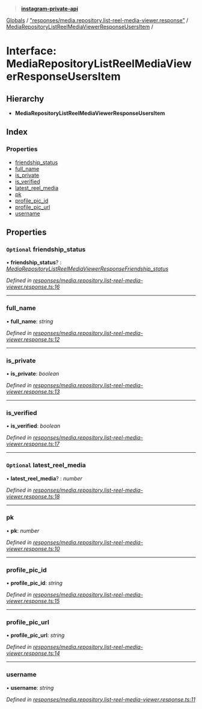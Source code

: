 > **[instagram-private-api](../README.md)**

[Globals](../README.md) / ["responses/media.repository.list-reel-media-viewer.response"](../modules/_responses_media_repository_list_reel_media_viewer_response_.md) / [MediaRepositoryListReelMediaViewerResponseUsersItem](_responses_media_repository_list_reel_media_viewer_response_.mediarepositorylistreelmediaviewerresponseusersitem.md) /

# Interface: MediaRepositoryListReelMediaViewerResponseUsersItem

## Hierarchy

* **MediaRepositoryListReelMediaViewerResponseUsersItem**

## Index

### Properties

* [friendship_status](_responses_media_repository_list_reel_media_viewer_response_.mediarepositorylistreelmediaviewerresponseusersitem.md#optional-friendship_status)
* [full_name](_responses_media_repository_list_reel_media_viewer_response_.mediarepositorylistreelmediaviewerresponseusersitem.md#full_name)
* [is_private](_responses_media_repository_list_reel_media_viewer_response_.mediarepositorylistreelmediaviewerresponseusersitem.md#is_private)
* [is_verified](_responses_media_repository_list_reel_media_viewer_response_.mediarepositorylistreelmediaviewerresponseusersitem.md#is_verified)
* [latest_reel_media](_responses_media_repository_list_reel_media_viewer_response_.mediarepositorylistreelmediaviewerresponseusersitem.md#optional-latest_reel_media)
* [pk](_responses_media_repository_list_reel_media_viewer_response_.mediarepositorylistreelmediaviewerresponseusersitem.md#pk)
* [profile_pic_id](_responses_media_repository_list_reel_media_viewer_response_.mediarepositorylistreelmediaviewerresponseusersitem.md#profile_pic_id)
* [profile_pic_url](_responses_media_repository_list_reel_media_viewer_response_.mediarepositorylistreelmediaviewerresponseusersitem.md#profile_pic_url)
* [username](_responses_media_repository_list_reel_media_viewer_response_.mediarepositorylistreelmediaviewerresponseusersitem.md#username)

## Properties

### `Optional` friendship_status

• **friendship_status**? : *[MediaRepositoryListReelMediaViewerResponseFriendship_status](_responses_media_repository_list_reel_media_viewer_response_.mediarepositorylistreelmediaviewerresponsefriendship_status.md)*

*Defined in [responses/media.repository.list-reel-media-viewer.response.ts:16](https://github.com/dilame/instagram-private-api/blob/173bc62/src/responses/media.repository.list-reel-media-viewer.response.ts#L16)*

___

###  full_name

• **full_name**: *string*

*Defined in [responses/media.repository.list-reel-media-viewer.response.ts:12](https://github.com/dilame/instagram-private-api/blob/173bc62/src/responses/media.repository.list-reel-media-viewer.response.ts#L12)*

___

###  is_private

• **is_private**: *boolean*

*Defined in [responses/media.repository.list-reel-media-viewer.response.ts:13](https://github.com/dilame/instagram-private-api/blob/173bc62/src/responses/media.repository.list-reel-media-viewer.response.ts#L13)*

___

###  is_verified

• **is_verified**: *boolean*

*Defined in [responses/media.repository.list-reel-media-viewer.response.ts:17](https://github.com/dilame/instagram-private-api/blob/173bc62/src/responses/media.repository.list-reel-media-viewer.response.ts#L17)*

___

### `Optional` latest_reel_media

• **latest_reel_media**? : *number*

*Defined in [responses/media.repository.list-reel-media-viewer.response.ts:18](https://github.com/dilame/instagram-private-api/blob/173bc62/src/responses/media.repository.list-reel-media-viewer.response.ts#L18)*

___

###  pk

• **pk**: *number*

*Defined in [responses/media.repository.list-reel-media-viewer.response.ts:10](https://github.com/dilame/instagram-private-api/blob/173bc62/src/responses/media.repository.list-reel-media-viewer.response.ts#L10)*

___

###  profile_pic_id

• **profile_pic_id**: *string*

*Defined in [responses/media.repository.list-reel-media-viewer.response.ts:15](https://github.com/dilame/instagram-private-api/blob/173bc62/src/responses/media.repository.list-reel-media-viewer.response.ts#L15)*

___

###  profile_pic_url

• **profile_pic_url**: *string*

*Defined in [responses/media.repository.list-reel-media-viewer.response.ts:14](https://github.com/dilame/instagram-private-api/blob/173bc62/src/responses/media.repository.list-reel-media-viewer.response.ts#L14)*

___

###  username

• **username**: *string*

*Defined in [responses/media.repository.list-reel-media-viewer.response.ts:11](https://github.com/dilame/instagram-private-api/blob/173bc62/src/responses/media.repository.list-reel-media-viewer.response.ts#L11)*